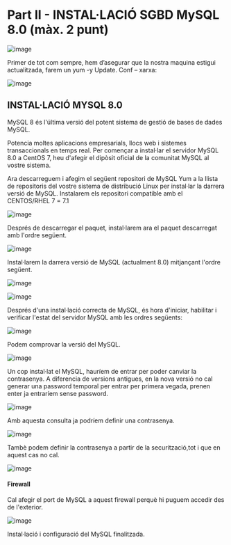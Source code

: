 # Part II - INSTAL·LACIÓ SGBD MySQL 8.0 (màx. 2 punt)

![image](https://user-images.githubusercontent.com/61285257/154444763-5f77b2cb-4383-4713-abcb-44d008da62ce.png)


Primer de tot com sempre, hem d’asegurar que la nostra maquina estigui actualitzada, farem un yum -y Update.
Conf – xarxa:

![image](https://user-images.githubusercontent.com/61285257/154444728-bafd4ab4-c209-41bd-a91c-740e0e419554.png)


## INSTAL·LACIÓ MYSQL 8.0

MySQL 8 és l'última versió del potent sistema de gestió de bases de dades MySQL. 

Potencia moltes aplicacions empresarials, llocs web i sistemes transaccionals en temps real. Per començar a instal·lar el servidor MySQL 8.0 a CentOS 7, heu d'afegir el dipòsit oficial de la comunitat MySQL al vostre sistema.

Ara descarreguem i afegim el següent repositori de MySQL Yum a la llista de repositoris del vostre sistema de distribució Linux per instal·lar la darrera versió de MySQL.
Instalarem els repositori compatible amb el CENTOS/RHEL 7 = 7.1

![image](https://user-images.githubusercontent.com/61285257/154446321-d74e8701-c8f1-4cdf-a17e-882bbe254ccc.png)

Després de descarregar el paquet, instal·larem ara el paquet descarregat amb l'ordre següent.

![image](https://user-images.githubusercontent.com/61285257/154446361-ecd2d813-d18e-45a9-9198-350ea13bbc3a.png)

Instal·larem la darrera versió de MySQL (actualment 8.0) mitjançant l'ordre següent.

![image](https://user-images.githubusercontent.com/61285257/154446406-3c57c93c-8a0b-476b-900c-c97dbc1cd8df.png)

![image](https://user-images.githubusercontent.com/61285257/154446430-9fa1991f-f214-4889-ae00-b12543b0f5b2.png)

Després d'una instal·lació correcta de MySQL, és hora d'iniciar, habilitar i verificar l'estat del servidor MySQL amb les ordres següents:

![image](https://user-images.githubusercontent.com/61285257/154446489-0140f9eb-0022-4e7b-b025-c9a5bec87e35.png)

Podem comprovar la versió del MySQL.

![image](https://user-images.githubusercontent.com/61285257/154446544-f7ae4f6f-0fad-472a-8ad4-dae3d5878969.png)

Un cop instal·lat el MySQL, hauríem de entrar per poder canviar la contrasenya.
A diferencia de versions antigues, en la nova versió no cal generar una password temporal per entrar per primera vegada, prenen enter ja entraríem sense password.

![image](https://user-images.githubusercontent.com/61285257/154446593-17ce50e4-37c5-4f0b-8d09-18976065b697.png)

Amb aquesta consulta ja podríem definir una contrasenya.

![image](https://user-images.githubusercontent.com/61285257/154446649-7307d588-9aaa-4f12-80f8-e6c04f948d19.png)

Tambè podem definir la contrasenya a partir de la securització,tot i que en aquest cas no cal.

![image](https://user-images.githubusercontent.com/61285257/154446681-3835954a-7b38-47e4-bbd6-1cee8d064c2a.png)

#### Firewall

Cal afegir el port de MySQL a aquest firewall perquè hi puguem accedir des de l'exterior.

![image](https://user-images.githubusercontent.com/61285257/154446754-d92cb054-3632-44f9-9057-21e1a2ea8afe.png)

Instal·lació i configuració del MySQL finalitzada.


